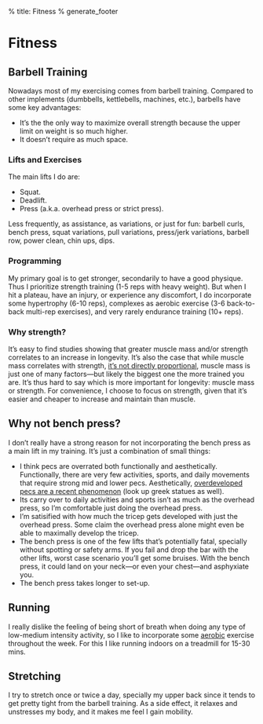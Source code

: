 % title: Fitness
% generate_footer

# Fitness

## Barbell Training

Nowadays most of my exercising comes from barbell training. Compared to other implements (dumbbells, kettlebells, machines, etc.), barbells have some key advantages:

* It’s the the only way to maximize overall strength because the upper limit on weight is so much higher.
* It doesn’t require as much space.

### Lifts and Exercises

The main lifts I do are:

* Squat.
* Deadlift.
* Press (a.k.a. overhead press or strict press).

Less frequently, as assistance, as variations, or just for fun: barbell curls, bench press, squat variations, pull variations, press/jerk variations, barbell row, power clean, chin ups, dips.

### Programming

My primary goal is to get stronger, secondarily to have a good physique. Thus I prioritize strength training (1-5 reps with heavy weight). But when I hit a plateau, have an injury, or experience any discomfort, I do incorporate some hypertrophy (6-10 reps), complexes as aerobic exercise (3-6 back-to-back multi-rep exercises), and very rarely endurance training (10+ reps).

### Why strength?

It’s easy to find studies showing that greater muscle mass and/or strength correlates to an increase in longevity. It’s also the case that while muscle mass correlates with strength, [it’s not directly proportional](https://www.strongerbyscience.com/size-vs-strength/), muscle mass is just one of many factors—but likely the biggest one the more trained you are. It’s thus hard to say which is more important for longevity: muscle mass or strength. For convenience, I choose to focus on strength, given that it’s easier and cheaper to increase and maintain than muscle.

## Why not bench press?

I don’t really have a strong reason for not incorporating the bench press as a main lift in my training. It’s just a combination of small things:

* I think pecs are overrated both functionally and aesthetically. Functionally, there are very few activities, sports, and daily movements that require strong mid and lower pecs. Aesthetically, [overdeveloped pecs are a recent phenomenon](https://cortes.site/why-you-dont-need-a-big-chest-to-be-athletic-and-powerful/) (look up greek statues as well).
* Its carry over to daily activities and sports isn’t as much as the overhead press, so I’m comfortable just doing the overhead press.
* I’m satisified with how much the tricep gets developed with just the overhead press. Some claim the overhead press alone might even be able to maximally develop the tricep.
* The bench press is one of the few lifts that’s potentially fatal, specially without spotting or safety arms. If you fail and drop the bar with the other lifts, worst case scenario you’ll get some bruises. With the bench press, it could land on your neck—or even your chest—and asphyxiate you.
* The bench press takes longer to set-up.

## Running

I really dislike the feeling of being short of breath when doing any type of low-medium intensity activity, so I like to incorporate some [aerobic](https://fitbod.me/blog/cardio-aerobic-anaerobic/) exercise throughout the week. For this I like running indoors on a treadmill for 15-30 mins.

## Stretching

I try to stretch once or twice a day, specially my upper back since it tends to get pretty tight from the barbell training. As a side effect, it relaxes and unstresses my body, and it makes me feel I gain mobility.
